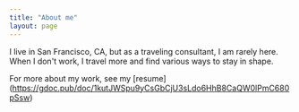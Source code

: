 ```yaml
---
title: "About me"
layout: page
---
```


I live in San Francisco, CA, but as a traveling consultant, I am rarely here. When I don't work, I travel more and find various ways to stay in shape.

For more about my work, see my [resume] (https://gdoc.pub/doc/1kutJWSpu9yCsGbCjU3sLdo6HhB8CaQW0lPmC680pSsw)
